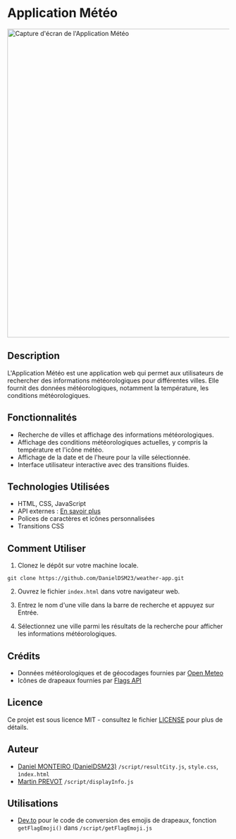 # Application Météo

<img src="https://i.ibb.co/7jTLcpt/Recording-2023-10-06-at-16-21-52.gif" alt="Capture d'écran de l'Application Météo" style="width:700px;"/>

## Description

L'Application Météo est une application web qui permet aux utilisateurs de rechercher des informations météorologiques pour différentes villes. Elle fournit des données météorologiques, notamment la température, les conditions météorologiques.

## Fonctionnalités

- Recherche de villes et affichage des informations météorologiques.
- Affichage des conditions météorologiques actuelles, y compris la température et l'icône météo.
- Affichage de la date et de l'heure pour la ville sélectionnée.
- Interface utilisateur interactive avec des transitions fluides.

## Technologies Utilisées

- HTML, CSS, JavaScript
- API externes : [En savoir plus](#crédits)
- Polices de caractères et icônes personnalisées
- Transitions CSS

## Comment Utiliser

1. Clonez le dépôt sur votre machine locale.

 ```shell 
 git clone https://github.com/DanielDSM23/weather-app.git
 ```
2. Ouvrez le fichier `index.html` dans votre navigateur web.

3. Entrez le nom d'une ville dans la barre de recherche et appuyez sur Entrée.
4. Sélectionnez une ville parmi les résultats de la recherche pour afficher les informations météorologiques.

## Crédits
- Données météorologiques et de géocodages fournies par [Open Meteo](https://open-meteo.com/)
- Icônes de drapeaux fournies par [Flags API](https://flagsapi.com/)

## Licence

Ce projet est sous licence MIT - consultez le fichier [LICENSE](LICENSE) pour plus de détails.

## Auteur

- [Daniel MONTEIRO (DanielDSM23)](https://github.com/DanielDSM23) ``/script/resultCity.js``, `style.css`, `ìndex.html`
- [Martin PREVOT]() ``/script/displayInfo.js``

## Utilisations

- [Dev.to](https://dev.to/jorik/country-code-to-flag-emoji-a21) pour le code de conversion des emojis de drapeaux, fonction ``getFlagEmoji()`` dans ``/script/getFlagEmoji.js``

